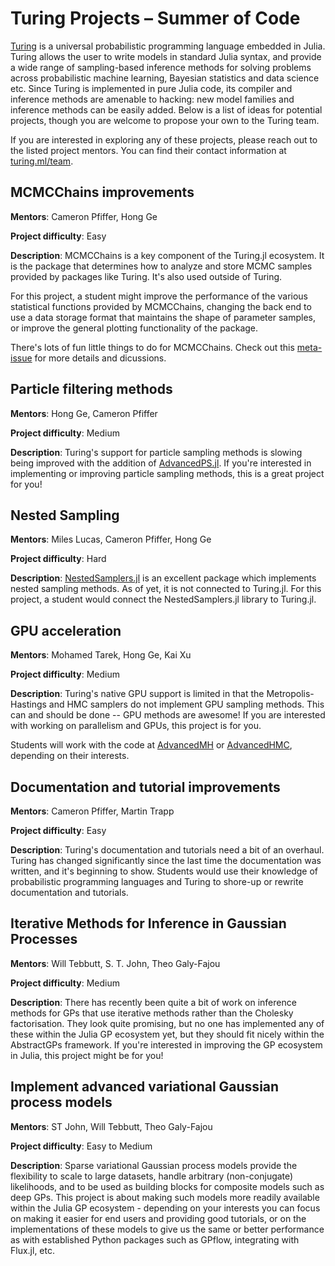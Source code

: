 
# Turing Projects – Summer of Code

[Turing](https://turing.ml/) is a universal probabilistic programming language embedded in Julia. Turing allows the user to write models in standard Julia syntax, and provide a wide range of sampling-based inference methods for solving problems across probabilistic machine learning, Bayesian statistics and data science etc. Since Turing is implemented in pure Julia code, its compiler and inference methods are amenable to hacking: new model families and inference methods can be easily added. Below is a list of ideas for potential projects, though you are welcome to propose your own to the Turing team.

If you are interested in exploring any of these projects, please reach out to the listed project mentors. You can find their contact information at [turing.ml/team](https://turing.ml/dev/team).

## MCMCChains improvements

**Mentors**: Cameron Pfiffer, Hong Ge

**Project difficulty**: Easy

**Description**: MCMCChains is a key component of the Turing.jl ecosystem. It is the package that determines how to analyze and store MCMC samples provided by packages like Turing. It's also used outside of Turing.

For this project, a student might improve the performance of the various statistical functions provided by MCMCChains, changing the back end to use a data storage format that maintains the shape of parameter samples, or improve the general plotting functionality of the package.

There's lots of fun little things to do for MCMCChains. Check out this [meta-issue](https://github.com/TuringLang/MCMCChains.jl/issues/246) for more details and dicussions.

## Particle filtering methods

**Mentors**: Hong Ge, Cameron Pfiffer

**Project difficulty**: Medium

**Description**: Turing's support for particle sampling methods is slowing being improved with the addition of [AdvancedPS.jl](https://github.com/TuringLang/AdvancedPS.jl). If you're interested in implementing or improving particle sampling methods, this is a great project for you!


## Nested Sampling

**Mentors**: Miles Lucas, Cameron Pfiffer, Hong Ge

**Project difficulty**: Hard

**Description**: [NestedSamplers.jl](https://github.com/TuringLang/NestedSamplers.jl) is an excellent package which implements nested sampling methods. As of yet, it is not connected to Turing.jl. For this project, a student would connect the NestedSamplers.jl library to Turing.jl.

## GPU acceleration

**Mentors**: Mohamed Tarek, Hong Ge, Kai Xu

**Project difficulty**: Medium

**Description**: Turing's native GPU support is limited in that the Metropolis-Hastings and HMC samplers do not implement GPU sampling methods. This can and should be done -- GPU methods are awesome! If you are interested with working on parallelism and GPUs, this project is for you.

Students will work with the code at [AdvancedMH](https://github.com/TuringLang/AdvancedMH.jl) or [AdvancedHMC](https://github.com/TuringLang/AdvancedHMC.jl), depending on their interests.

## Documentation and tutorial improvements

**Mentors**: Cameron Pfiffer, Martin Trapp

**Project difficulty**: Easy

**Description**: Turing's documentation and tutorials need a bit of an overhaul. Turing has changed significantly since the last time the documentation was written, and it's beginning to show. Students would use their knowledge of probabilistic programming languages and Turing to shore-up or rewrite documentation and tutorials.

## Iterative Methods for Inference in Gaussian Processes

**Mentors**: Will Tebbutt, S. T. John, Theo Galy-Fajou

**Project difficulty**: Medium

**Description**: There has recently been quite a bit of work on inference methods for GPs that use iterative methods rather than the Cholesky factorisation. They look quite promising, but no one has implemented any of these within the Julia GP ecosystem yet, but they should fit nicely within the AbstractGPs framework. If you're interested in improving the GP ecosystem in Julia, this project might be for you!

## Implement advanced variational Gaussian process models

**Mentors**: ST John, Will Tebbutt, Theo Galy-Fajou

**Project difficulty**: Easy to Medium

**Description**:  Sparse variational Gaussian process models provide the flexibility to scale to large datasets, handle arbitrary (non-conjugate) likelihoods, and to be used as building blocks for composite models such as deep GPs. This project is about making such models more readily available within the Julia GP ecosystem - depending on your interests you can focus on making it easier for end users and providing good tutorials, or on the implementations of these models to give us the same or better performance as with established Python packages such as GPflow, integrating with Flux.jl, etc.
